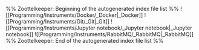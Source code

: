 %% Zoottelkeeper: Beginning of the autogenerated index file list  %%
 ![[Programming/Instruments/Docker/_Docker|_Docker]]
 ![[Programming/Instruments/Git/_Git|_Git]]
 ![[Programming/Instruments/Jupyter notebook/_Jupyter notebook|_Jupyter notebook]]
 ![[Programming/Instruments/RabbitMQ/_RabbitMQ|_RabbitMQ]]
%% Zoottelkeeper: End of the autogenerated index file list  %%

